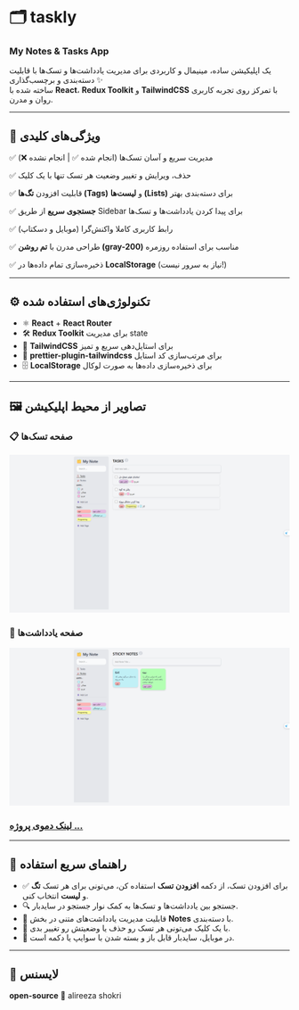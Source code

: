 # 🗂️ taskly
### My Notes & Tasks App

یک اپلیکیشن ساده، مینیمال و کاربردی برای مدیریت یادداشت‌ها و تسک‌ها با قابلیت دسته‌بندی و برچسب‌گذاری ✨  
ساخته شده با **React**، **Redux Toolkit** و **TailwindCSS** با تمرکز روی تجربه کاربری روان و مدرن.

---

## 📌 ویژگی‌های کلیدی

✅ مدیریت سریع و آسان تسک‌ها (انجام شده ✅ | انجام نشده ❌)

✅ حذف، ویرایش و تغییر وضعیت هر تسک تنها با یک کلیک

✅ قابلیت افزودن **تگ‌ها (Tags)** و **لیست‌ها (Lists)** برای دسته‌بندی بهتر

✅ **جستجوی سریع** از طریق Sidebar برای پیدا کردن یادداشت‌ها و تسک‌ها

✅ رابط کاربری کاملا واکنش‌گرا (موبایل و دسکتاپ)

✅ طراحی مدرن با **تم روشن (gray-200)** مناسب برای استفاده روزمره

✅ ذخیره‌سازی تمام داده‌ها در **LocalStorage** (نیاز به سرور نیست!)

---

## ⚙️ تکنولوژی‌های استفاده شده

- ⚛️ **React** + **React Router**
- 🛠️ **Redux Toolkit** برای مدیریت state
- 💨 **TailwindCSS** برای استایل‌دهی سریع و تمیز
- 🎨 **prettier-plugin-tailwindcss** برای مرتب‌سازی کد استایل
- 🗄️ **LocalStorage** برای ذخیره‌سازی داده‌ها به صورت لوکال

---

## 🖼️ تصاویر از محیط اپلیکیشن

### 📋 صفحه تسک‌ها
![Tasks Page](./public/screenShot/Screenshot%20(120).png)

### 📝 صفحه یادداشت‌ها
![Notes Page](./public/screenShot/Screenshot%20(122).png)

### [لینک دموی پروژه ...](https://taskly00.netlify.app/tasks)
---
## 📝 راهنمای سریع استفاده

- ✅ برای افزودن تسک، از دکمه **افزودن تسک** استفاده کن، می‌تونی برای هر تسک **تگ** و **لیست** انتخاب کنی.
- 🔍 جستجو بین یادداشت‌ها و تسک‌ها به کمک نوار جستجو در سایدبار.
- 🎨 قابلیت مدیریت یادداشت‌های متنی در بخش **Notes** با دسته‌بندی.
- 🧹 با یک کلیک می‌تونی هر تسک رو حذف یا وضعیتش رو تغییر بدی.
- 📱 در موبایل، سایدبار قابل باز و بسته شدن با سوایپ یا دکمه است.

---
## 📜 لایسنس
**open-source** 🌱
alireeza shokri
